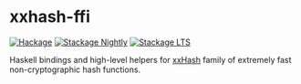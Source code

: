xxhash-ffi
==========

[![Hackage](https://img.shields.io/hackage/v/xxhash-ffi.svg?maxAge=2592000)](https://hackage.haskell.org/package/xxhash-ffi)
[![Stackage Nightly](http://stackage.org/package/xxhash-ffi/badge/nightly)](http://stackage.org/nightly/package/xxhash-ffi)
[![Stackage LTS](http://stackage.org/package/xxhash-ffi/badge/lts)](http://stackage.org/lts/package/xxhash-ffi)

Haskell bindings and high-level helpers for [xxHash](https://xxhash.com) family
of extremely fast non-cryptographic hash functions.
